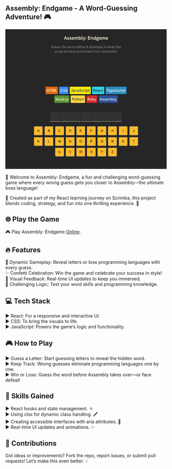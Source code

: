 ## Assembly: Endgame - A Word-Guessing Adventure! 🎮

<p align="center">
  <img src="./screenshots/Screenshot-1.png" />
</p>


🌟 Welcome to Assembly: Endgame, a fun and challenging word-guessing game where every wrong guess gets you closer to Assembly—the ultimate boss language! <br />

🚀 Created as part of my React learning journey on Scrimba, this project blends coding, strategy, and fun into one thrilling experience. 🎉 <br />

<h2>🌐 Play the Game</h2>

🎮 Play Assembly: Endgame [Online](https://assemblyendgame.netlify.app/).

<h2>🔥 Features</h2>

🎯 Dynamic Gameplay: Reveal letters or lose programming languages with every guess. <br />
✨ Confetti Celebration: Win the game and celebrate your success in style! <br />
🎨 Visual Feedback: Real-time UI updates to keep you immersed. <br />
🧠 Challenging Logic: Test your word skills and programming knowledge. <br />

<h2>💻 Tech Stack</h2>

► React: For a responsive and interactive UI. <br />
► CSS: To bring the visuals to life. <br />
► JavaScript: Powers the game’s logic and functionality. <br />

<h2>🎮 How to Play</h2>

► Guess a Letter: Start guessing letters to reveal the hidden word. <br />
► Keep Track: Wrong guesses eliminate programming languages one by one. <br />
► Win or Lose: Guess the word before Assembly takes over—or face defeat! <br />

<h2>🌟 Skills Gained</h2>

► React hooks and state management. ⚛️ <br />
► Using clsx for dynamic class handling. 🖍️ <br />
► Creating accessible interfaces with aria attributes. 🧩 <br />
► Real-time UI updates and animations. ✨ <br />

<h2>🤝 Contributions</h2>
Got ideas or improvements? Fork the repo, report issues, or submit pull requests! Let’s make this even better. 💡

